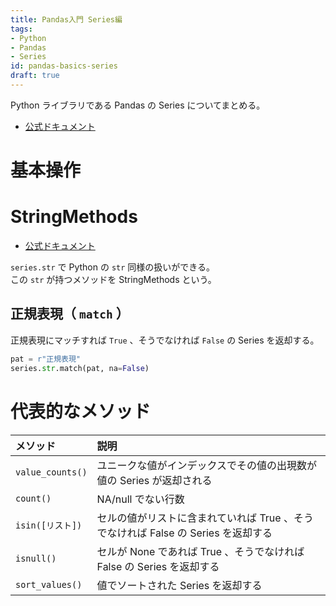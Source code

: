 ```yaml
---
title: Pandas入門 Series編
tags:
- Python
- Pandas
- Series
id: pandas-basics-series
draft: true
---
```


Python ライブラリである Pandas の Series についてまとめる。

- [公式ドキュメント](http://pandas.pydata.org/pandas-docs/stable/generated/pandas.Series.html)

<!-- more -->

# 基本操作

# StringMethods

- [公式ドキュメント](https://pandas.pydata.org/pandas-docs/stable/api.html#string-handling)

`series.str` で Python の `str` 同様の扱いができる。  
この `str` が持つメソッドを StringMethods という。

## 正規表現（ `match` ）

正規表現にマッチすれば `True` 、そうでなければ `False` の Series を返却する。

```python
pat = r"正規表現"
series.str.match(pat, na=False)
```

# 代表的なメソッド

|メソッド|説明|
|:---|:---|
| `value_counts()` |ユニークな値がインデックスでその値の出現数が値の Series が返却される|
| `count()` | NA/null でない行数|
| `isin([リスト])` |セルの値がリストに含まれていれば True 、そうでなければ False の Series を返却する|
| `isnull()` |セルが None であれば True 、そうでなければ False の Series を返却する|
| `sort_values()` |値でソートされた Series を返却する|